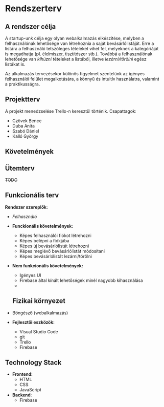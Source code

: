 # Rendszerterv

## A rendszer célja
A startup-unk célja egy olyan webalkalmazás elkészítése, melyben a felhasználónak lehetősége van létrehoznia a saját bevásárlólistáját. Erre a listára a felhasználó tetszőleges tételeket vihet fel, melyeknek a kategóriáját is megadhatja (pl. élelmiszer, tisztítószer stb.). Továbbá a felhasználónak lehetősége van *kihúzni* tételeket a listából, illetve *lezárni/törölni* egész listákat is. 

Az alkalmazás tervezésekor különös figyelmet szentelünk az igényes felhasználói felület megalkotására, a könnyű és intuitív használatra, valamint a praktikusságra.

## Projektterv
A projekt menedzselése Trello-n keresztül történik.
Csapattagok:
 - Czövek Bence
 - Duba Anita
 - Szabó Dániel
 - Kalló György
 
 ## Követelmények
 

## Ütemterv
~~TODO~~	

## Funkcionális terv

**Rendszer szereplők:**
- *Felhasználó*
 - **Funckionális követelmények:**
	 - Képes felhasználói fiókot létrehozni
	 - Képes belépni a fiókjába
	 - Képes új bevásárlólistát létrehozni
	 - Képes meglévő bevásárlólistát módosítani
	 - Képes bevásárlólistát lezárni/törölni
- **Nem funkcionális követelmények:**
	- Igényes UI
	- Firebase által kínált lehetőségek minél nagyobb kihasználása
	- 
	## Fizikai környezet

 - Böngésző (webalkalmazás)
 - **Fejlesztői eszközök**:
	 - Visual Studio Code
	 - git
	 - Trello
	 - Firebase

## Technology Stack

- **Frontend**:
	- HTML
	- CSS
	- JavaScript
- **Backend**:
	- Firebase